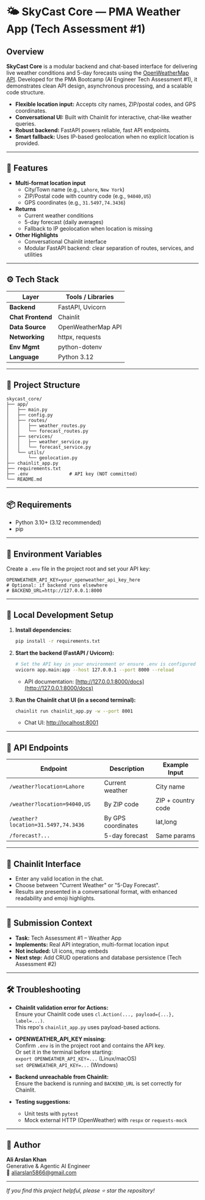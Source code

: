# 🌤️ SkyCast Core — PMA Weather App (Tech Assessment #1)

## Overview

**SkyCast Core** is a modular backend and chat-based interface for delivering live weather conditions and 5-day forecasts using the [OpenWeatherMap API](https://openweathermap.org/api). Developed for the PMA Bootcamp (AI Engineer Tech Assessment #1), it demonstrates clean API design, asynchronous processing, and a scalable code structure.

- **Flexible location input:** Accepts city names, ZIP/postal codes, and GPS coordinates.
- **Conversational UI:** Built with Chainlit for interactive, chat-like weather queries.
- **Robust backend:** FastAPI powers reliable, fast API endpoints.
- **Smart fallback:** Uses IP-based geolocation when no explicit location is provided.

---

## 🧠 Features

- **Multi-format location input**
  - City/Town name (e.g., `Lahore`, `New York`)
  - ZIP/Postal code with country code (e.g., `94040,US`)
  - GPS coordinates (e.g., `31.5497,74.3436`)
- **Returns**
  - Current weather conditions
  - 5-day forecast (daily averages)
  - Fallback to IP geolocation when location is missing
- **Other Highlights**
  - Conversational Chainlit interface
  - Modular FastAPI backend: clear separation of routes, services, and utilities

---

## ⚙️ Tech Stack

| Layer             | Tools / Libraries        |
|-------------------|-------------------------|
| **Backend**       | FastAPI, Uvicorn        |
| **Chat Frontend** | Chainlit                |
| **Data Source**   | OpenWeatherMap API      |
| **Networking**    | httpx, requests         |
| **Env Mgmt**      | python-dotenv           |
| **Language**      | Python 3.12             |

---

## 🧩 Project Structure

```
skycast_core/
├── app/
│   ├── main.py
│   ├── config.py
│   ├── routes/
│   │   ├── weather_routes.py
│   │   └── forecast_routes.py
│   ├── services/
│   │   ├── weather_service.py
│   │   └── forecast_service.py
│   └── utils/
│       └── geolocation.py
├── chainlit_app.py
├── requirements.txt
├── .env               # API key (NOT committed)
└── README.md
```

---

## 📦 Requirements

- Python 3.10+ (3.12 recommended)
- pip

---

## 🔑 Environment Variables

Create a `.env` file in the project root and set your API key:

```env
OPENWEATHER_API_KEY=your_openweather_api_key_here
# Optional: if backend runs elsewhere
# BACKEND_URL=http://127.0.0.1:8000
```

---

## 🚀 Local Development Setup

1. **Install dependencies:**
    ```sh
    pip install -r requirements.txt
    ```

2. **Start the backend (FastAPI / Uvicorn):**
    ```sh
    # Set the API key in your environment or ensure .env is configured
    uvicorn app.main:app --host 127.0.0.1 --port 8000 --reload
    ```
    - API documentation: [http://127.0.0.1:8000/docs](http://127.0.0.1:8000/docs)

3. **Run the Chainlit chat UI (in a second terminal):**
    ```sh
    chainlit run chainlit_app.py -w --port 8001
    ```
    - Chat UI: [http://localhost:8001](http://localhost:8001)

---

## 📡 API Endpoints

| Endpoint                                | Description           | Example Input         |
|------------------------------------------|-----------------------|----------------------|
| `/weather?location=Lahore`               | Current weather       | City name            |
| `/weather?location=94040,US`             | By ZIP code           | ZIP + country code   |
| `/weather?location=31.5497,74.3436`      | By GPS coordinates    | lat,long             |
| `/forecast?...`                         | 5-day forecast        | Same params          |

---

## 💬 Chainlit Interface

- Enter any valid location in the chat.
- Choose between "Current Weather" or "5-Day Forecast".
- Results are presented in a conversational format, with enhanced readability and emoji highlights.

---

## 🧾 Submission Context

- **Task:** Tech Assessment #1 – Weather App
- **Implements:** Real API integration, multi-format location input
- **Not included:** UI icons, map embeds
- **Next step:** Add CRUD operations and database persistence (Tech Assessment #2)

---

## 🛠️ Troubleshooting

- **Chainlit validation error for Actions:**  
  Ensure your Chainlit code uses `cl.Action(..., payload={...}, label=...)`.  
  This repo's `chainlit_app.py` uses payload-based actions.

- **OPENWEATHER_API_KEY missing:**  
  Confirm `.env` is in the project root and contains the API key.  
  Or set it in the terminal before starting:  
  `export OPENWEATHER_API_KEY=...` (Linux/macOS)  
  `set OPENWEATHER_API_KEY=...` (Windows)

- **Backend unreachable from Chainlit:**  
  Ensure the backend is running and `BACKEND_URL` is set correctly for Chainlit.

- **Testing suggestions:**  
  - Unit tests with `pytest`
  - Mock external HTTP (OpenWeather) with `respx` or `requests-mock`

---

## 👤 Author

**Ali Arslan Khan**  
Generative & Agentic AI Engineer  
📧 aliarslan5866@gmail.com

---

_If you find this project helpful, please ⭐️ star the repository!_
